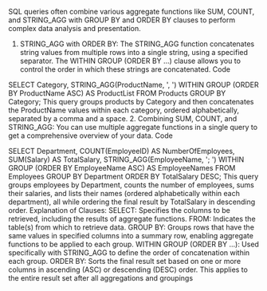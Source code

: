 SQL queries often combine various aggregate functions like SUM, COUNT, and STRING_AGG with GROUP BY and ORDER BY clauses to perform complex data analysis and presentation.
1. STRING_AGG with ORDER BY:
The STRING_AGG function concatenates string values from multiple rows into a single string, using a specified separator. The WITHIN GROUP (ORDER BY ...) clause allows you to control the order in which these strings are concatenated. 
Code

SELECT
    Category,
    STRING_AGG(ProductName, ', ') WITHIN GROUP (ORDER BY ProductName ASC) AS ProductList
FROM
    Products
GROUP BY
    Category;
This query groups products by Category and then concatenates the ProductName values within each category, ordered alphabetically, separated by a comma and a space.
2. Combining SUM, COUNT, and STRING_AGG:
You can use multiple aggregate functions in a single query to get a comprehensive overview of your data.
Code

SELECT
    Department,
    COUNT(EmployeeID) AS NumberOfEmployees,
    SUM(Salary) AS TotalSalary,
    STRING_AGG(EmployeeName, '; ') WITHIN GROUP (ORDER BY EmployeeName ASC) AS EmployeeNames
FROM
    Employees
GROUP BY
    Department
ORDER BY
    TotalSalary DESC;
This query groups employees by Department, counts the number of employees, sums their salaries, and lists their names (ordered alphabetically within each department), all while ordering the final result by TotalSalary in descending order.
Explanation of Clauses:
SELECT:
Specifies the columns to be retrieved, including the results of aggregate functions.
FROM:
Indicates the table(s) from which to retrieve data.
GROUP BY:
Groups rows that have the same values in specified columns into a summary row, enabling aggregate functions to be applied to each group.
WITHIN GROUP (ORDER BY ...):
Used specifically with STRING_AGG to define the order of concatenation within each group.
ORDER BY:
Sorts the final result set based on one or more columns in ascending (ASC) or descending (DESC) order. This applies to the entire result set after all aggregations and groupings